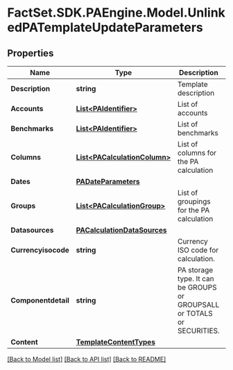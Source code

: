 # FactSet.SDK.PAEngine.Model.UnlinkedPATemplateUpdateParameters

## Properties

Name | Type | Description | Notes
------------ | ------------- | ------------- | -------------
**Description** | **string** | Template description | [optional] 
**Accounts** | [**List&lt;PAIdentifier&gt;**](PAIdentifier.md) | List of accounts | [optional] 
**Benchmarks** | [**List&lt;PAIdentifier&gt;**](PAIdentifier.md) | List of benchmarks | [optional] 
**Columns** | [**List&lt;PACalculationColumn&gt;**](PACalculationColumn.md) | List of columns for the PA calculation | [optional] 
**Dates** | [**PADateParameters**](PADateParameters.md) |  | [optional] 
**Groups** | [**List&lt;PACalculationGroup&gt;**](PACalculationGroup.md) | List of groupings for the PA calculation | [optional] 
**Datasources** | [**PACalculationDataSources**](PACalculationDataSources.md) |  | [optional] 
**Currencyisocode** | **string** | Currency ISO code for calculation. | [optional] 
**Componentdetail** | **string** | PA storage type. It can be GROUPS or GROUPSALL or TOTALS or SECURITIES. | [optional] 
**Content** | [**TemplateContentTypes**](TemplateContentTypes.md) |  | [optional] 

[[Back to Model list]](../README.md#documentation-for-models) [[Back to API list]](../README.md#documentation-for-api-endpoints) [[Back to README]](../README.md)

